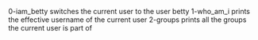 0-iam_betty switches the current user to the user betty
1-who_am_i prints the effective username of the current user
2-groups prints all the groups the current user is part of 
